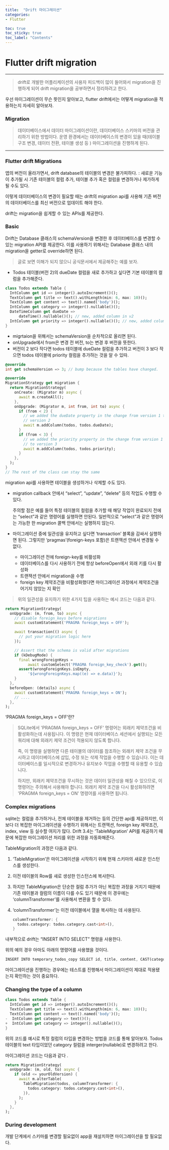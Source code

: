 ```yaml
---
title:  "Drift 마이그레이션"
categories:
- Flutter

toc: true
toc_sticky: true
toc_label: "Contents"
---
```



# Flutter drift migration

---

> drift로 개발한 어플리케이션의 사용자 피드백이 많이 들어와서 migration을 진행하게 되어 drift migration을 공부하면서 정리하려고 한다.
>

우선 마이그레이션이 무슨 뜻인지 알아보고, flutter drift에서는 어떻게 migration을 적용하는지 자세히 알아보자.

### Migration

> 데이터베이스에서 데이터 마이그레이션이란, 데이터베이스 스키마의 버전을 관리하기 위한 방법이다.
운영 환경에서는 데이터베이스의 변경이 있을 때(테이블 구조 변경, 데이터 전환, 테이블 생성 등 ) 마이그레이션을 진행하게 된다.
>

---

### Flutter drift Migrations

앱의 버전이 올라가면서, drift database의 테이블의 변경은 불가피하다.
: 새로운 기능이 추가될 시 기존 테이블의 컬럼 추가, 테이블 추가 혹은 컬럼을 변경하거나 제가하게 될 수도 있다.

이렇게 데이터베이스의 변경이 필요할 때는 drift의 migration api를 사용해 기존 버전의 데이터베이스를 최신 버전으로 업데이트 해야 한다.

drift는 migration을 쉽게할 수 있는 APIs를 제공한다.

### Basic

Drift는 Database 클래스의 schemaVersion을 변경한 후 데이터베이스를 변경할 수 있는 migration API를 제공한다.
이를 사용하기 위해서는 Database 클래스 내의 migration을 getter로 override하면 된다.

> 글로 보면 이해가 되지 않으니 공식문서에서 제공해주는 예를 보자.
>

- Todos 테이블(버전 2)의 dueDate 컬럼을 새로 추가하고 싶다면
  기본 테이블의 컬럼을 추가해준다.

```dart
class Todos extends Table {
  IntColumn get id => integer().autoIncrement()();
  TextColumn get title => text().withLength(min: 6, max: 10)();
  TextColumn get content => text().named('body')();
  IntColumn get category => integer().nullable()();
  DateTimeColumn get dueDate =>
      dateTime().nullable()(); // new, added column in v2
  IntColumn get priority => integer().nullable()(); // new, added column in v3
}
```

- migrtaion을 위해서는 schemaVersion을 순차적으로 올리면 된다.
- onUpgrade에서 from은 변경 전 버전, to는 변경 후 버전을 뜻한다.
- 버전이 2 보다 작다면 todos 테이블에 dueDate 컬럼을 추가하고
  버전이 3 보다 작으면 todos 테이블에 priority 컬럼을 추가하는 것을 알 수 있따.

```dart
@override
int get schemaVersion => 3; // bump because the tables have changed.

@override
MigrationStrategy get migration {
  return MigrationStrategy(
    onCreate: (Migrator m) async {
      await m.createAll();
    },
    onUpgrade: (Migrator m, int from, int to) async {
      if (from < 2) {
        // we added the dueDate property in the change from version 1 to
        // version 2
        await m.addColumn(todos, todos.dueDate);
      }
      if (from < 3) {
        // we added the priority property in the change from version 1 or 2
        // to version 3
        await m.addColumn(todos, todos.priority);
      }
    },
  );
}
// The rest of the class can stay the same
```

migration api를 사용하면 테이블을 생성하거나 삭제할 수도 있다.

- migration callback 안에서 “select”, “update”, “delete” 등의 작업도 수행할 수 있다.

  주의할 점은 예를 들어 특정 테이블의 컬럼을 추가할 때 해당 작업이 완료되지 전에는 “select”과 같은 명령어를 실행하면 안된다.
  일반적으로 “select”과 같은 명령어는 가능한 한 migration 콜백 안에서는 실행하지 않는다.

- 마이그레이션 중에 일관성을 유지하고 싶다면 ‘transaction’ 블록을 감싸서 실행하면 된다. 그렇지만 ‘pragmas’(foreign-keys 포함)은 트랜잭션 안에서 변경될 수 없다.
  - 마이그레이션 전에 foreign-key를 비활성화
  - 데이터베이스를 다시 사용하기 전에 항상 beforeOpen에서 외래 키를 다시 활성화
  - 트랜잭션 안에서 migration을 수행
  - foreign key 제약조건을 비활성화했다면 마이그레이션 과정에서 제약조건을 어기지 않았는 지 확인

> 위의 일관성을 유지하기 위한 4가지 팁을 사용하는 예시 코드는 다음과 같다.
>

```dart
return MigrationStrategy(
  onUpgrade: (m, from, to) async {
    // disable foreign_keys before migrations
    await customStatement('PRAGMA foreign_keys = OFF');

    await transaction(() async {
      // put your migration logic here
    });

    // Assert that the schema is valid after migrations
    if (kDebugMode) {
      final wrongForeignKeys =
          await customSelect('PRAGMA foreign_key_check').get();
      assert(wrongForeignKeys.isEmpty,
          '${wrongForeignKeys.map((e) => e.data)}');
    }
  },
  beforeOpen: (details) async {
    await customStatement('PRAGMA foreign_keys = ON');
    // ....
  },
);
```

‘PRAGMA foreign_keys = OFF’란?

> SQLite에서 'PRAGMA foreign_keys = OFF' 명령어는 외래키 제약조건을 비활성화하는데 사용됩니다. 이 명령은 현재 데이터베이스 세션에서 실행되는 모든 쿼리에 대해 외래키 제약 조건이 적용되지 않도록 합니다.
>
>
> 즉, 이 명령을 실행하면 다른 테이블의 데이터를 참조하는 외래키 제약 조건을 무시하고 데이터베이스에 삽입, 수정 또는 삭제 작업을 수행할 수 있습니다. 이는 데이터베이스를 일시적으로 변경하거나 유지보수 작업을 수행할 때 유용할 수 있습니다.
>
> 하지만, 외래키 제약조건을 무시하는 것은 데이터 일관성을 해칠 수 있으므로, 이 명령어는 주의해서 사용해야 합니다. 외래키 제약 조건을 다시 활성화하려면 'PRAGMA foreign_keys = ON' 명령어를 사용하면 됩니다.
>

### Complex migrations

sqlite는 컬럼을 추가하거나, 전체 테이블을 제거하는 등의 간단한 api를 제공하지만, 이보다 더 복잡한 마이그레이션을 수행하기 위해서는 트랜잭션, foreign key 제약조건, index, view 등 실수할 여지가 많다.
Drift 3.4는 ‘TableMigration’ API를 제공하기 때문에 복잡한 마이그레이션 처리를 위한 과정을 자동화해준다.

TableMigration의 과정은 다음과 같다.

1. ‘TableMigration’은 마이그레이션을 시작하기 위해 현재 스키마의 새로운 인스턴스를 생성한다.
2. 이전 테이블의 Row를 새로 생성한 인스턴스에 복사한다.
3. 하지만 TableMigration은 단순한 컬럼 추가가 아닌 복잡한 과정을 거치기 때문에 기존 테이블과 컬럼의 이름이 다를 수도 있기 때문에 이 경우에는 ‘columnTransformer’를 사용해서 변환을 할 수 있다.
4. ‘columnTransformer’는 이전 테이블에서 열을 복사하는 데 사용된다.

    ```dart
    columnTransformer: {
      todos.category: todos.category.cast<int>(),
    }
    ```


내부적으로 drift는 “INSERT INTO SELECT” 명령을 사용한다.

위의 예의 경우 아마도 아래의 명령어를 사용했을 것이다.

```dart
INSERT INTO temporary_todos_copy SELECT id, title, content, CAST(category AS INT) FROM todos
```

마이그레이션을 진행하는 경우에는 테스트를 진행해서 마이그레이션이 제대로 적용됐는지 확인하는 것이 중요하다.

### Changing the type of a column

```dart
class Todos extends Table {
  IntColumn get id => integer().autoIncrement()();
  TextColumn get title => text().withLength(min: 6, max: 10)();
  TextColumn get content => text().named('body')();
-  IntColumn get category => text()();
+  IntColumn get category => integer().nullable()();
}
```

위의 코드를 예시로 특정 컬럼의 타입을 변경하는 방법을 코드를 통해 알아보자. Todos 테이블의 text 타입이었던 category 컬럼을 interger(nullable)로 변경하려고 한다.

마이그레이션 코드는 다음과 같다 .

```dart
return MigrationStrategy(
  onUpgrade: (m, old, to) async {
    if (old <= yourOldVersion) {
      await m.alterTable(
        TableMigration(todos, columnTransformer: {
          todos.category: todos.category.cast<int>(),
        }),
      );
    }
  },
);
```

### During development

개발 단계에서 스키마를 변경할 필요없이 app을 재설치하면 마이그레이션을 할 필요없다.
